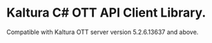 # Kaltura C# OTT API Client Library.
Compatible with Kaltura OTT server version 5.2.6.13637 and above.
